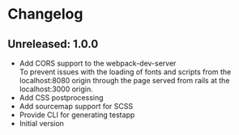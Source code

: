 # Changelog

## Unreleased: 1.0.0

- Add CORS support to the webpack-dev-server  
  To prevent issues with the loading of fonts and scripts from the
  localhost:8080 origin through the page served from rails at the
  localhost:3000 origin.
- Add CSS postprocessing
- Add sourcemap support for SCSS
- Provide CLI for generating testapp
- Initial version
